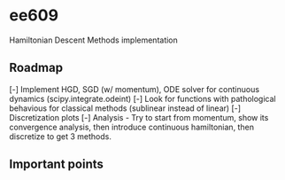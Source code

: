 # ee609
Hamiltonian Descent Methods implementation

## Roadmap

 [-] Implement HGD, SGD (w/ momentum), ODE solver for continuous dynamics (scipy.integrate.odeint)
 [-] Look for functions with pathological behavious for classical methods (sublinear instead of linear)
 [-] Discretization plots
 [-] Analysis - Try to start from momentum, show its convergence analysis, then introduce continuous hamiltonian, then discretize to get 3 methods.

## Important points
